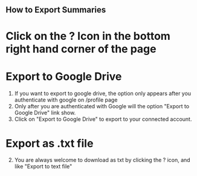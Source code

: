 ## How to Export Summaries

# Click on the ? Icon in the bottom right hand corner of the page

# Export to Google Drive

1. If you want to export to google drive, the option only appears after you authenticate with google on /profile page
2. Only after you are authenticated with Google will the option "Export to Google Drive" link show.
3. Click on "Export to Google Drive" to export to your connected account.

# Export as .txt file

2. You are always welcome to download as txt by clicking the ? icon, and like "Export to text file"
